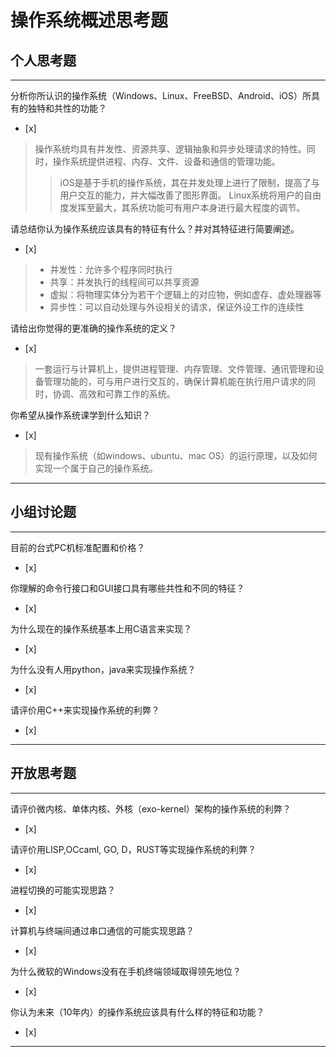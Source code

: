 # 操作系统概述思考题

## 个人思考题

---

分析你所认识的操作系统（Windows、Linux、FreeBSD、Android、iOS）所具有的独特和共性的功能？
- [x]  

>  操作系统均具有并发性、资源共享、逻辑抽象和异步处理请求的特性。同时，操作系统提供进程、内存、文件、设备和通信的管理功能。
> > iOS是基于手机的操作系统，其在并发处理上进行了限制，提高了与用户交互的能力，并大幅改善了图形界面。
> > Linux系统将用户的自由度发挥至最大，其系统功能可有用户本身进行最大程度的调节。

请总结你认为操作系统应该具有的特征有什么？并对其特征进行简要阐述。
- [x]  

> - 并发性：允许多个程序同时执行
> - 共享：并发执行的线程间可以共享资源
> - 虚拟：将物理实体分为若干个逻辑上的对应物，例如虚存、虚处理器等
> - 异步性：可以自动处理与外设相关的请求，保证外设工作的连续性

请给出你觉得的更准确的操作系统的定义？
- [x]  

>   一套运行与计算机上，提供进程管理、内存管理、文件管理、通讯管理和设备管理功能的，可与用户进行交互的，确保计算机能在执行用户请求的同时，协调、高效和可靠工作的系统。

你希望从操作系统课学到什么知识？
- [x]  

>   现有操作系统（如windows、ubuntu、mac OS）的运行原理，以及如何实现一个属于自己的操作系统。

---

## 小组讨论题

---

目前的台式PC机标准配置和价格？
- [x]  

> 

你理解的命令行接口和GUI接口具有哪些共性和不同的特征？
- [x]  

> 

为什么现在的操作系统基本上用C语言来实现？
- [x]  

>  

为什么没有人用python，java来实现操作系统？
- [x]  

>  

请评价用C++来实现操作系统的利弊？
- [x]  

>  

---

## 开放思考题

---

请评价微内核、单体内核、外核（exo-kernel）架构的操作系统的利弊？
- [x]  

>  

请评价用LISP,OCcaml, GO, D，RUST等实现操作系统的利弊？
- [x]  

>  

进程切换的可能实现思路？
- [x]  

>  

计算机与终端间通过串口通信的可能实现思路？
- [x]  

>  

为什么微软的Windows没有在手机终端领域取得领先地位？
- [x]  

>  

你认为未来（10年内）的操作系统应该具有什么样的特征和功能？
- [x]  

>  

---
